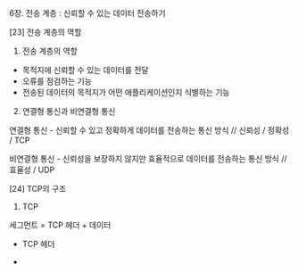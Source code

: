 6장. 전송 계층 : 신뢰할 수 있는 데이터 전송하기

[23] 전송 계층의 역할

1) 전송 계층의 역할
- 목적지에 신뢰할 수 있는 데이터를 전달
- 오류를 점검하는 기능
- 전송된 데이터의 목적지가 어떤 애플리케이션인지 식별하는 기능

2) 연결형 통신과 비연결형 통신

연결형 통신 - 신뢰할 수 있고 정확하게 데이터를 전송하는 통신 방식
// 신뢰성 / 정확성 / TCP

비연결형 통신 - 신뢰성을 보장하지 않지만 효율적으로 데이터를 전송하는 통신 방식
// 효율성 / UDP

[24] TCP의 구조

1) TCP

세그먼트 = TCP 헤더 + 데이터

* TCP 헤더 
-
  